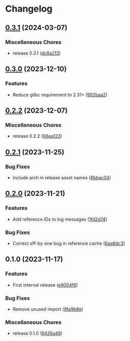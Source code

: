 # Changelog

## [0.3.1](https://github.com/jamesmistry/breadlog/compare/v0.3.0...v0.3.1) (2024-03-07)


### Miscellaneous Chores

* release 0.3.1 ([dc9a213](https://github.com/jamesmistry/breadlog/commit/dc9a213a058550c4c07c69f443b45964f7056189))

## [0.3.0](https://github.com/jamesmistry/breadlog/compare/v0.2.2...v0.3.0) (2023-12-10)


### Features

* Reduce glibc requirement to 2.31+ ([952baa2](https://github.com/jamesmistry/breadlog/commit/952baa2b5faf8933101abf27f5b57283a91097ba))

## [0.2.2](https://github.com/jamesmistry/breadlog/compare/v0.2.1...v0.2.2) (2023-12-07)


### Miscellaneous Chores

* release 0.2.2 ([06ea123](https://github.com/jamesmistry/breadlog/commit/06ea123daa306b723ccb6cdd006c5af0171357f3))

## [0.2.1](https://github.com/jamesmistry/breadlog/compare/v0.2.0...v0.2.1) (2023-11-25)


### Bug Fixes

* Include arch in release asset names ([8bbac04](https://github.com/jamesmistry/breadlog/commit/8bbac04e051ebf67c30ea728b11c3fcab3d91a16))

## [0.2.0](https://github.com/jamesmistry/breadlog/compare/v0.1.0...v0.2.0) (2023-11-21)


### Features

* Add reference IDs to log messages ([1fd2d74](https://github.com/jamesmistry/breadlog/commit/1fd2d7461b2c163f2bc57a344d555de78140baca))


### Bug Fixes

* Correct off-by-one bug in reference cache ([6aa6dc3](https://github.com/jamesmistry/breadlog/commit/6aa6dc359d9c9f7184909c49254f15df0f687dfe))

## 0.1.0 (2023-11-17)


### Features

* First internal release ([e9004f6](https://github.com/jamesmistry/breadlog/commit/e9004f61bd20383c7f44422c61ea274e416cb9ea))


### Bug Fixes

* Remove unused import ([9fa9b8e](https://github.com/jamesmistry/breadlog/commit/9fa9b8e82442e9108e9d140a1f958a2a4f4fa06d))


### Miscellaneous Chores

* release 0.1.0 ([9426a49](https://github.com/jamesmistry/breadlog/commit/9426a49c96ec760fe6ecc7c4cdbc6885323d1a33))
